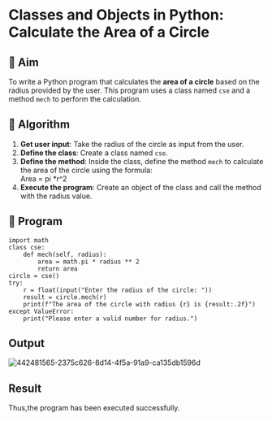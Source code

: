 # Classes and Objects in Python: Calculate the Area of a Circle

## 🎯 Aim
To write a Python program that calculates the **area of a circle** based on the radius provided by the user. This program uses a class named `cse` and a method `mech` to perform the calculation.

## 🧠 Algorithm
1. **Get user input**: Take the radius of the circle as input from the user.
2. **Define the class**: Create a class named `cse`.
3. **Define the method**: Inside the class, define the method `mech` to calculate the area of the circle using the formula:  
   Area = pi *r^2 
4. **Execute the program**: Create an object of the class and call the method with the radius value.

## 🧾 Program

```
import math
class cse:
    def mech(self, radius):
        area = math.pi * radius ** 2
        return area
circle = cse()
try:
    r = float(input("Enter the radius of the circle: "))
    result = circle.mech(r)
    print(f"The area of the circle with radius {r} is {result:.2f}")
except ValueError:
    print("Please enter a valid number for radius.")
```

## Output
![442481565-2375c626-8d14-4f5a-91a9-ca135db1596d](https://github.com/user-attachments/assets/c8d7367c-2beb-4d74-84e0-90eb671e82cc)

## Result
Thus,the program has been executed successfully.
